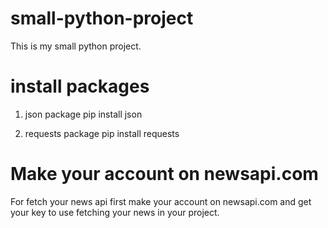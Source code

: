 # small-python-project
This is my small python project.


# install  packages
1. json package
   pip install json
   
2. requests package
  pip install requests
  
# Make your account on newsapi.com
For fetch your news api first make your account on newsapi.com and get your key to use fetching your news in your project. 
